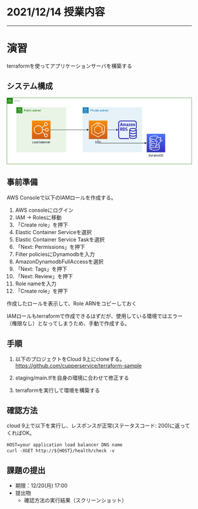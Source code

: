 # 2021/12/14 授業内容

---
# 演習
terraformを使ってアプリケーションサーバを構築する

## システム構成
![](rest-sample.drawio.png)

## 事前準備
AWS Consoleで以下のIAMロールを作成する。

1. AWS consoleにログイン
2. IAM -> Rolesに移動
3. 「Create role」を押下
4. Elastic Container Serviceを選択
5. Elastic Container Service Taskを選択
6. 「Next: Permissions」を押下
7. Filter policiesにDynamodbを入力
8. AmazonDynamodbFullAccessを選択
9. 「Next: Tags」を押下
10. 「Next: Review」を押下
11. Role nameを入力
12. 「Create role」を押下

作成したロールを表示して、Role ARNをコピーしておく

IAMロールもterraformで作成できるはずだが、使用している環境ではエラー（権限なし）となってしまうため、手動で作成する。

## 手順

1. 以下のプロジェクトをCloud 9上にcloneする。
https://github.com/cupperservice/terraform-sample

2. staging/main.tfを自身の環境に合わせて修正する

3. terraformを実行して環境を構築する

## 確認方法

cloud 9上で以下を実行し、レスポンスが正常(ステータスコード: 200)に返ってくればOK。

```
HOST=your application load balancer DNS name
curl -XGET http://${HOST}/health/check -v
```

## 課題の提出
* 期限：12/20(月) 17:00
* 提出物
  * 確認方法の実行結果（スクリーンショット）
